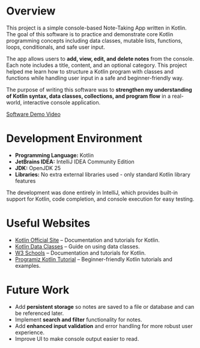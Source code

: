 # Overview

This project is a simple console-based Note-Taking App written in Kotlin. The goal of this software is to practice and demonstrate core Kotlin programming concepts including data classes, mutable lists, functions, loops, conditionals, and safe user input.  

The app allows users to **add, view, edit, and delete notes** from the console. Each note includes a title, content, and an optional category. This project helped me learn how to structure a Kotlin program with classes and functions while handling user input in a safe and beginner-friendly way.  

The purpose of writing this software was to **strengthen my understanding of Kotlin syntax, data classes, collections, and program flow** in a real-world, interactive console application.  

[Software Demo Video]([http://youtube.link.goes.here](https://youtu.be/j46zn0Nm-eE))

# Development Environment

- **Programming Language:** Kotlin
- **JetBrains IDEA:** IntelliJ IDEA Community Edition   
- **JDK:** OpenJDK 25  
- **Libraries:** No extra external libraries used - only standard Kotlin library features  

The development was done entirely in IntelliJ, which provides built-in support for Kotlin, code completion, and console execution for easy testing.  

# Useful Websites

- [Kotlin Official Site](https://kotlinlang.org/) – Documentation and tutorials for Kotlin.  
- [Kotlin Data Classes](https://kotlinlang.org/docs/data-classes.html) – Guide on using data classes.
- [W3 Schools](https://www.w3schools.com/KOTLIN/index.php) – Documentation and tutorials for Kotlin.
- [Programiz Kotlin Tutorial](https://www.programiz.com/kotlin-programming) – Beginner-friendly Kotlin tutorials and examples.  

# Future Work

- Add **persistent storage** so notes are saved to a file or database and can be referenced later.  
- Implement **search and filter** functionality for notes.  
- Add **enhanced input validation** and error handling for more robust user experience.  
- Improve UI to make console output easier to read.  
